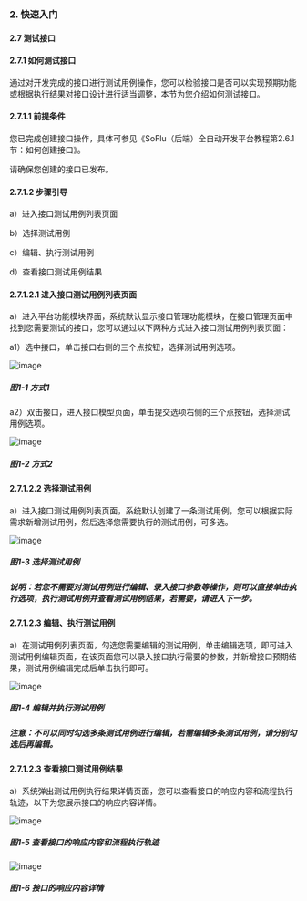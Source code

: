 ### 2. 快速入门

#### 2.7 测试接口

#### 2.7.1 如何测试接口

通过对开发完成的接口进行测试用例操作，您可以检验接口是否可以实现预期功能或根据执行结果对接口设计进行适当调整，本节为您介绍如何测试接口。

#### 2.7.1.1 前提条件

您已完成创建接口操作，具体可参见《SoFlu（后端）全自动开发平台教程第2.6.1节：如何创建接口》。

请确保您创建的接口已发布。

#### 2.7.1.2 步骤引导

a）进入接口测试用例列表页面

b）选择测试用例

c）编辑、执行测试用例

d）查看接口测试用例结果

#### 2.7.1.2.1 进入接口测试用例列表页面

a）进入平台功能模块界面，系统默认显示接口管理功能模块，在接口管理页面中找到您需要测试的接口，您可以通过以下两种方式进入接口测试用例列表页面：

a1）选中接口，单击接口右侧的三个点按钮，选择测试用例选项。

![image](https://user-images.githubusercontent.com/79617492/194838138-c428a30a-8623-4216-a54a-c8dae533a8fe.png)

##### 图1-1 方式1

a2）双击接口，进入接口模型页面，单击提交选项右侧的三个点按钮，选择测试用例选项。

![image](https://user-images.githubusercontent.com/79617492/194838165-9b4e0d32-e36e-417d-a28c-6a58568d68a5.png)

##### 图1-2 方式2

#### 2.7.1.2.2 选择测试用例

a）进入接口测试用例列表页面，系统默认创建了一条测试用例，您可以根据实际需求新增测试用例，然后选择您需要执行的测试用例，可多选。

![image](https://user-images.githubusercontent.com/79617492/194838193-6837c247-8d6c-4d2d-81de-dba038e853b5.png)

##### 图1-3 选择测试用例

##### 说明：若您不需要对测试用例进行编辑、录入接口参数等操作，则可以直接单击执行选项，执行测试用例并查看测试用例结果，若需要，请进入下一步。

#### 2.7.1.2.3 编辑、执行测试用例

a）在测试用例列表页面，勾选您需要编辑的测试用例，单击编辑选项，即可进入测试用例编辑页面，在该页面您可以录入接口执行需要的参数，并新增接口预期结果，测试用例编辑完成后单击执行即可。

![image](https://user-images.githubusercontent.com/79617492/194838207-ae5cef04-079c-4806-8e60-2d5edca559c7.png)

##### 图1-4 编辑并执行测试用例

##### 注意：不可以同时勾选多条测试用例进行编辑，若需编辑多条测试用例，请分别勾选后再编辑。

#### 2.7.1.2.3 查看接口测试用例结果

a）系统弹出测试用例执行结果详情页面，您可以查看接口的响应内容和流程执行轨迹，以下为您展示接口的响应内容详情。

![image](https://user-images.githubusercontent.com/79617492/194838230-adb8913f-2dfb-47b9-b4f0-274b409ecee8.png)

##### 图1-5 查看接口的响应内容和流程执行轨迹

![image](https://user-images.githubusercontent.com/79617492/194838254-9fc17218-42a3-45d5-84be-6951411c974e.png)

##### 图1-6 接口的响应内容详情
